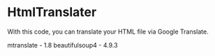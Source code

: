 # HtmlTranslater
With this code, you can translate your HTML file via Google Translate.


mtranslate - 1.8
beautifulsoup4 - 4.9.3

